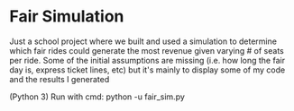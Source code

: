 # Fair Simulation 

Just a school project where we built and used a simulation to determine which fair rides could generate the most revenue given varying # of seats per ride. Some of the initial assumptions are missing (i.e. how long the fair day is, express ticket lines, etc) but it's mainly to display some of my code and the results I generated

(Python 3) Run with cmd: python -u fair_sim.py
